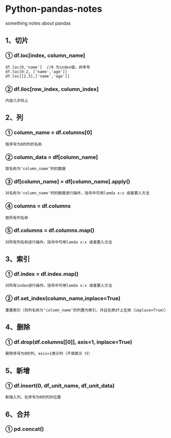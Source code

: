 # Python-pandas-notes
something notes about pandas
## 1、切片
### ① df.loc[index, column_name]
    df.loc[0,'name']  //0 为index值，非序号
    df.loc[0:2, ['name','age']]
    df.loc[[2,3],['name','age']]
### ② df.iloc[row_index, column_index]
    内容几乎同上
## 2、列
### ① column_name = df.columns[0]
    取序号为0的列的名称
### ② column_data = df[column_name]
    取名称为‘column_name’列的数据
### ③ df[column_name] = df[column_name].apply()
    对名称为'column_name'列的数据进行操作，括号中可用lamda x:x 或者置入方法
### ④ columns = df.columns
    取所有列名称
### ⑤ df.columns = df.columns.map()
    对所有列名称进行操作，括号中可用lamda x:x 或者置入方法
## 3、索引
### ① df.index = df.index.map()
    对所有index进行操作，括号中可用lamda x:x 或者置入方法
### ② df.set_index(column_name,inplace=True)
    重置索引（将列名称为‘column_name’的列置为索引，并且在原df上生效（implace=True））
## 4、删除
### ① df.drop(df.columns[[0]], axis=1, inplace=True)
    删除序号为0的列，axis=1表示列（不填表示 行）
## 5、新增
### ① df.insert(0, df_unit_name, df_unit_data)
    新插入列，在序号为0的列的位置
## 6、合并
### ① pd.concat()
    
